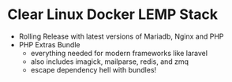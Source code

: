 # Clear Linux Docker LEMP Stack
- Rolling Release with latest versions of Mariadb, Nginx and PHP
- PHP Extras Bundle
    - everything needed for modern frameworks like laravel
    - also includes imagick, mailparse, redis, and zmq
    - escape dependency hell with bundles!



